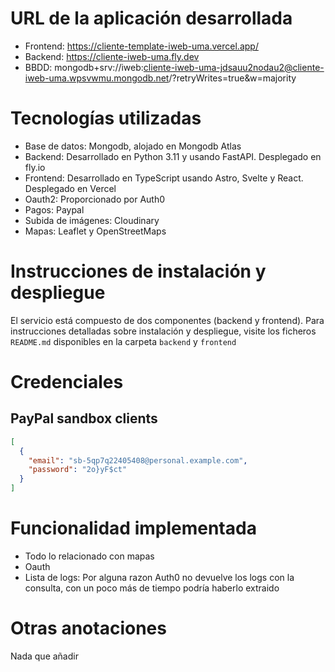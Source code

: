 # URL de la aplicación desarrollada

- Frontend: https://cliente-template-iweb-uma.vercel.app/
- Backend: https://cliente-iweb-uma.fly.dev
- BBDD:
  mongodb+srv://iweb:cliente-iweb-uma-jdsauu2nodau2@cliente-iweb-uma.wpsvwmu.mongodb.net/?retryWrites=true&w=majority

# Tecnologías utilizadas

- Base de datos: Mongodb, alojado en Mongodb Atlas
- Backend: Desarrollado en Python 3.11 y usando FastAPI. Desplegado en fly.io
- Frontend: Desarrollado en TypeScript usando Astro, Svelte y React. Desplegado
  en Vercel
- Oauth2: Proporcionado por Auth0
- Pagos: Paypal
- Subida de imágenes: Cloudinary
- Mapas: Leaflet y OpenStreetMaps

# Instrucciones de instalación y despliegue

El servicio está compuesto de dos componentes (backend y frontend). Para
instrucciones detalladas sobre instalación y despliegue, visite los ficheros
`README.md` disponibles en la carpeta `backend` y `frontend`

# Credenciales

## PayPal sandbox clients

```json
[
  {
    "email": "sb-5qp7q22405408@personal.example.com",
    "password": "2o}yF$ct"
  }
]
```

# Funcionalidad implementada

- Todo lo relacionado con mapas
- Oauth
- Lista de logs: Por alguna razon Auth0 no devuelve los logs con la consulta,
  con un poco más de tiempo podría haberlo extraido

# Otras anotaciones

Nada que añadir
